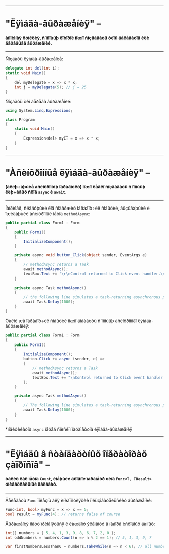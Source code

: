 ___________________________________________________________________________________________

# "Ëÿìáäà-âûðàæåíèÿ" – 
#### àíîíèìíàÿ ôóíêöèÿ, ñ ïîìîùüþ êîòîðîé ìîæíî ñîçäàâàòü òèïû äåëåãàòîâ èëè äåðåâüåâ âûðàæåíèé. ####
___________________________________________________________________________________________

Ñîçäàòü ëÿìáäà-âûðàæåíèå:
```c#
delegate int del(int i);
static void Main()
{
    del myDelegate = x => x * x;
    int j = myDelegate(5); // j = 25
}
```

Ñîçäàòü òèï äåðåâà âûðàæåíèé:
```c#
using System.Linq.Expressions;

class Program
{
    static void Main()
    {
        Expression<del> myET = x => x * x;
    }
}
```
___________________________________________________________________________________________

# "Àñèíõðîííûå ëÿìáäà-âûðàæåíèÿ" – 
#### (âêëþ÷àþùèå àñèíõðîííóþ îáðàáîòêó) ìîæíî ëåãêî ñîçäàâàòü ñ ïîìîùüþ êëþ÷åâûõ ñëîâ ```async``` è ```await```. ####
___________________________________________________________________________________________

Íàïðèìåð, ñëåäóþùèé êîä ñîäåðæèò îáðàáîò÷èê ñîáûòèé, âûçûâàþùèé è îæèäàþùèé àñèíõðîííûé
ìåòîä ```methodAsync```:
```c#
public partial class Form1 : Form
{
    public Form1()
    {
        InitializeComponent();
    }

    private async void button_Click(object sender, EventArgs e)
    {
        // methodAsync returns a Task
        await methodAsync();
        textBox.Text += "\r\nControl returned to Click event handler.\n";
    }

    private async Task methodAsync()
    {
        // the following line simulates a task-returning asynchronous process
        await Task.Delay(1000);
    }
}
```

Òàêîé æå îáðàáîò÷èê ñîáûòèé ìîæíî äîáàâèòü ñ ïîìîùüþ àñèíõðîííîãî ëÿìáäà-âûðàæåíèÿ:
```c#
public partial class Form1 : Form
{
    public Form1()
    {
        InitializeComponent();
        button.Click += async (sender, e) =>
        {
            // methodAsync returns a Task
            await methodAsync();
            textBox.Text += "\nControl returned to Click event handler.\n";
        };
    }

    private async Task methodAsync()
    {
        // The following line simulates a task-returning asynchronous process
        await Task.Delay(1000);
    }
}
```
*ìîäèôèêàòîð ```async``` ïåðåä ñïèñêîì ïàðàìåòðîâ ëÿìáäà-âûðàæåíèÿ
___________________________________________________________________________________________
# "Ëÿìáäû â ñòàíäàðòíûõ îïåðàòîðàõ çàïðîñîâ" – 
#### òàêèõ êàê ìåòîä ```Count```, èìåþùèé âõîäíîé ïàðàìåòð òèïà ```Func<T, TResult>``` óíèâåðñàëüíûé äåëåãàò. ####
___________________________________________________________________________________________

Äåëåãàòû ```Func``` ïîëåçíû äëÿ èíêàïñóëÿöèè ïîëüçîâàòåëüñêèõ âûðàæåíèé:
```c#
Func<int, bool> myFunc = x => x == 5;
bool result = myFunc(4); // returns false of course
```
Âûðàæåíèÿ ìîãóò ïðèìåíÿòüñÿ ê êàæäîìó ýëåìåíòó â íàáîðå èñõîäíûõ äàííûõ:
```c#
int[] numbers = { 5, 4, 1, 3, 9, 8, 6, 7, 2, 0 };
int oddNumbers = numbers.Count(n => n % 2 == 1); // 5, 1, 3, 9, 7
```

```c#
var firstNumbersLessThan6 = numbers.TakeWhile(n => n < 6); // all numbers up to 6
```
